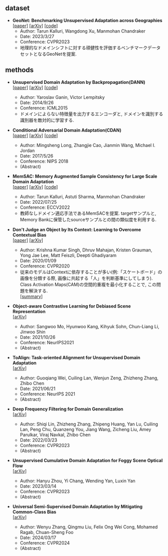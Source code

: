 ## dataset
- **GeoNet: Benchmarking Unsupervised Adaptation across Geographies**  
[[paper]](https://openaccess.thecvf.com/content/CVPR2023/papers/Kalluri_GeoNet_Benchmarking_Unsupervised_Adaptation_Across_Geographies_CVPR_2023_paper.pdf)
[[arXiv]](https://arxiv.org/abs/2303.15443)
[[code]](https://github.com/ViLab-UCSD/GeoNet)
  - Author: Tarun Kalluri, Wangdong Xu, Manmohan Chandraker  
  - Date: 2023/3/27  
  - Conference: CVPR2023  
  - 地理的なドメインシフトに対する頑健性を評価するベンチマークデータセットとなるGeoNetを提案.

## methods
- **Unsupervised Domain Adaptation by Backpropagation(DANN)**  
[[paper]](http://sites.skoltech.ru/compvision/projects/grl/files/paper.pdf)
[[arXiv]](https://arxiv.org/abs/1409.7495)
[[code]](https://github.com/ddtm/caffe/tree/grl)
  - Author: Yaroslav Ganin, Victor Lempitsky
  - Date: 2014/9/26  
  - Conference: ICML2015
  - ドメインによらない特徴量を出力するエンコーダと, ドメインを識別する識別器を敵対的に学習する.
 
- **Conditional Adversarial Domain Adaptation(CDAN)**  
[[paper]](https://papers.nips.cc/paper_files/paper/2018/file/ab88b15733f543179858600245108dd8-Paper.pdf)
[[arXiv]](https://arxiv.org/abs/1705.10667)
[[code]](https://github.com/thuml/CDAN)
  - Author: Mingsheng Long, Zhangjie Cao, Jianmin Wang, Michael I. Jordan
  - Date: 2017/5/26  
  - Conference: NIPS 2018
  - (Abstract)

- **MemSAC: Memory Augmented Sample Consistency for Large Scale Domain Adaptation**  
[[paper]](https://tarun005.github.io/files/papers/MemSAC_ECCV22.pdf)
[[arXiv]](https://arxiv.org/abs/2207.12389)
[[code]](https://github.com/ViLab-UCSD/MemSAC_ECCV2022)
  - Author: Tarun Kalluri, Astuti Sharma, Manmohan Chandraker  
  - Date: 2022/07/25  
  - Conference: ECCV2022  
  - 教師なしドメイン適応手法であるMemSACを提案. targetサンプルと, Memory Bankに保管したsourceサンプルとの間の類似度を利用する.

- **Don't Judge an Object by Its Context: Learning to Overcome Contextual Bias**  
[[paper]](https://openaccess.thecvf.com/content_CVPR_2020/papers/Singh_Dont_Judge_an_Object_by_Its_Context_Learning_to_Overcome_CVPR_2020_paper.pdf)
[[arXiv]](https://arxiv.org/abs/2001.03152)
  - Author: Krishna Kumar Singh, Dhruv Mahajan, Kristen Grauman, Yong Jae Lee, Matt Feiszli, Deepti Ghadiyaram  
  - Date: 2020/01/09  
  - Conference: CVPR2020  
  - 従来のモデルはContextに依存することが多い(例:「スケートボード」の画像を分類する際, 画像に共起する「人」を判断基準にしてしまう). Class Activation Maps(CAM)の空間的重複を最小化することで, この問題を解決する.  
    [[summary]](https://github.com/hori-ten/papers/blob/main/categories/domain_adaptation/contextual_bias.md)

- **Object-aware Contrastive Learning for Debiased Scene Representation**  
[[arXiv]](https://arxiv.org/abs/2108.00049)
  - Author: Sangwoo Mo, Hyunwoo Kang, Kihyuk Sohn, Chun-Liang Li, Jinwoo Shin  
  - Date: 2021/10/26  
  - Conference: NeurIPS2021  
  - (Abstract)

- **ToAlign: Task-oriented Alignment for Unsupervised Domain Adaptation**  
[[arXiv]](https://arxiv.org/abs/2106.10812)
  - Author: Guoqiang Wei, Cuiling Lan, Wenjun Zeng, Zhizheng Zhang, Zhibo Chen  
  - Date: 2021/06/21  
  - Conference: NeurIPS 2021  
  - (Abstract)

- **Deep Frequency Filtering for Domain Generalization**  
[[arXiv]](https://arxiv.org/abs/2203.12198)
  - Author: Shiqi Lin, Zhizheng Zhang, Zhipeng Huang, Yan Lu, Cuiling Lan, Peng Chu, Quanzeng You, Jiang Wang, Zicheng Liu, Amey Parulkar, Viraj Navkal, Zhibo Chen
  - Date: 2022/03/23  
  - Conference: CVPR2023
  - (Abstract)

- **Unsupervised Cumulative Domain Adaptation for Foggy Scene Optical Flow**  
[[arXiv]](https://arxiv.org/abs/2303.07564)
  - Author: Hanyu Zhou, Yi Chang, Wending Yan, Luxin Yan
  - Date: 2023/03/14
  - Conference: CVPR2023  
  - (Abstract)

- **Universal Semi-Supervised Domain Adaptation by Mitigating Common-Class Bias**  
[[arXiv]](https://arxiv.org/abs/2403.11234)
  - Author: Wenyu Zhang, Qingmu Liu, Felix Ong Wei Cong, Mohamed Ragab, Chuan-Sheng Foo
  - Date: 2024/03/17
  - Conference: CVPR2024  
  - (Abstract)

